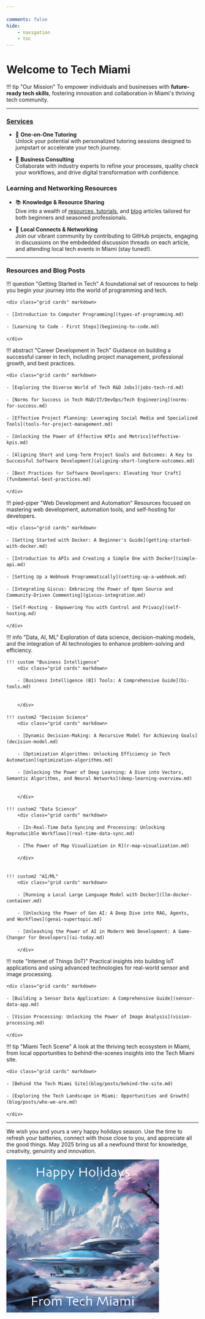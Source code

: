 ```yaml
---

comments: false 
hide: 
    - navigation
    - toc
---
```


# Welcome to **Tech Miami**

!!! tip "Our Mission"
    To empower individuals and businesses with **future-ready tech skills**, fostering innovation and collaboration in Miami's thriving tech community.
___

### [Services](services.md)

<div class="grid cards" markdown>

- :tada: **One-on-One Tutoring**  
  Unlock your potential with personalized tutoring sessions designed to jumpstart or accelerate your tech journey.

- :briefcase: **Business Consulting**  
  Collaborate with industry experts to refine your processes, quality check your workflows, and drive digital transformation with confidence.

</div>

### Learning and Networking Resources

<div class="grid cards" markdown>

- :books: **Knowledge & Resource Sharing**  
  Dive into a wealth of [resources, tutorials](types-of-programming.md), and [blog](blog/index.md) articles tailored for both beginners and seasoned professionals.

- :handshake: **Local Connects & Networking**  
  Join our vibrant community by contributing to GitHub projects, engaging in discussions on the embdedded discussion threads on each article, and attending local tech events in Miami (stay tuned!).

</div>

___

### Resources and Blog Posts

!!! question "Getting Started in Tech"
    A foundational set of resources to help you begin your journey into the world of programming and tech.

    <div class="grid cards" markdown>

    - [Introduction to Computer Programming](types-of-programming.md)

    - [Learning to Code - First Steps](beginning-to-code.md)

    </div>


!!! abstract "Career Development in Tech"
    Guidance on building a successful career in tech, including project management, professional growth, and best practices.

    <div class="grid cards" markdown>

    - [Exploring the Diverse World of Tech R&D Jobs](jobs-tech-rd.md)

    - [Norms for Success in Tech R&D/IT/DevOps/Tech Engineering](norms-for-success.md) 

    - [Effective Project Planning: Leveraging Social Media and Specialized Tools](tools-for-project-management.md)

    - [Unlocking the Power of Effective KPIs and Metrics](effective-kpis.md)

    - [Aligning Short and Long-Term Project Goals and Outcomes: A Key to Successful Software Development](aligning-short-longterm-outcomes.md)

    - [Best Practices for Software Developers: Elevating Your Craft](fundamental-best-practices.md)

    </div>



!!! pied-piper "Web Development and Automation"
    Resources focused on mastering web development, automation tools, and self-hosting for developers.

    <div class="grid cards" markdown>

    - [Getting Started with Docker: A Beginner's Guide](getting-started-with-docker.md)

    - [Introduction to APIs and Creating a Simple One with Docker](simple-api.md)

    - [Setting Up a Webhook Programmatically](setting-up-a-webhook.md)

    - [Integrating Giscus: Embracing the Power of Open Source and Community-Driven Commenting](giscus-integration.md)

    - [Self-Hosting - Empowering You with Control and Privacy](self-hosting.md)

    </div>


!!! info "Data, AI, ML"
    Exploration of data science, decision-making models, and the integration of AI technologies to enhance problem-solving and efficiency.

    !!! custom "Business Intelligence"
        <div class="grid cards" markdown>

        - [Business Intelligence (BI) Tools: A Comprehensive Guide](bi-tools.md)


        </div>

    !!! custom2 "Decision Science"
        <div class="grid cards" markdown>

        - [Dynamic Decision-Making: A Recursive Model for Achieving Goals](decision-model.md)

        - [Optimization Algorithms: Unlocking Efficiency in Tech Automation](optimization-algorithms.md)

        - [Unlocking the Power of Deep Learning: A Dive into Vectors, Semantic Algorithms, and Neural Networks](deep-learning-overview.md)


        </div>

    !!! custom2 "Data Science"
        <div class="grid cards" markdown>

        - [In-Real-Time Data Syncing and Processing: Unlocking Reproducible Workflows](real-time-data-sync.md)

        - [The Power of Map Visualization in R](r-map-visualization.md)

        </div>


    !!! custom2 "AI/ML"
        <div class="grid cards" markdown>

        - [Running a Local Large Language Model with Docker](llm-docker-container.md)

        - [Unlocking the Power of Gen AI: A Deep Dive into RAG, Agents, and Workflows](genai-supertopic.md)

        - [Unleashing the Power of AI in Modern Web Development: A Game-Changer for Developers](ai-today.md)

        </div>


!!! note "Internet of Things (IoT)"
    Practical insights into building IoT applications and using advanced technologies for real-world sensor and image processing.

    <div class="grid cards" markdown>

    - [Building a Sensor Data Application: A Comprehensive Guide](sensor-data-app.md)

    - [Vision Processing: Unlocking the Power of Image Analysis](vision-processing.md)

    </div>


!!! tip "Miami Tech Scene"
    A look at the thriving tech ecosystem in Miami, from local opportunities to behind-the-scenes insights into the Tech Miami site.
    
    <div class="grid cards" markdown>

    - [Behind the Tech Miami Site](blog/posts/behind-the-site.md)

    - [Exploring the Tech Landscape in Miami: Opportunities and Growth](blog/posts/who-we-are.md)

    </div>

___
 
We wish you and yours a very happy holidays season. Use the time to refresh your batteries, connect with those close to you, and appreciate all the good things. May 2025 bring us all a newfound thirst for knowledge, creativity, genuinity and innovation.

<img src="assets/happy_holidays.png" alt="Happy Holidays" width="400" />





